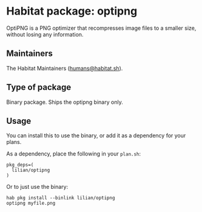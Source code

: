 # Habitat package: optipng

OptiPNG is a PNG optimizer that recompresses image files to a smaller size, without losing any information.

## Maintainers

The Habitat Maintainers (humans@habitat.sh).

## Type of package

Binary package. Ships the optipng binary only.

## Usage

You can install this to use the binary, or add it as a dependency for your plans.

As a dependency, place the following in your `plan.sh`:

```
pkg_deps=(
  lilian/optipng
)
```

Or to just use the binary:

```
hab pkg install --binlink lilian/optipng
optipng myfile.png
```
